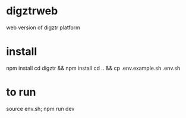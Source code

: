 # digztrweb
web version of digztr platform

# install

npm install
cd digztr && npm install
cd .. && cp .env.example.sh .env.sh

# to run

source env.sh; npm run dev
